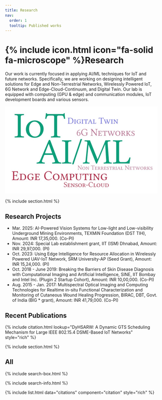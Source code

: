 ```yaml
---
title: Research
nav:
  order: 1
  tooltip: Published works
---
```


# {% include icon.html icon="fa-solid fa-microscope" %}Research

Our work is currently focused in applying AI/ML techniques for IoT and future networks. Specifically, we are working on designing intelligent solutions for Edge and Non-Terrestrial Networks, Wirelessly Powered IoT, 6G Network and Edge-Cloud-Continuum, and Digital Twin. Our lab is equipped with computing (GPU & edge) and communication modules, IoT development boards and various sensors.

<img src="../images/research_areas.jpg" alt="research areas" width="640">

{% include section.html %}

## Research Projects

* Mar. 2025: AI-Powered Vision Systems for Low-light and Low-visibility Underground Mining Environments, TEXMiN Foundation (DST TIH), Amount: INR 17,35,000. (Co-PI)
* Nov. 2024: Special Lab establishment grant, IIT (ISM) Dhnabad, Amount: INR 29,97,000. (PI)
* Oct. 2023: Using Edge Intelligence for Resource Allocation in Wirelessly Powered UAV-IoT Network, SRM University-AP (Seed Grant), Amount: INR 15,24,000. (PI)
* Oct. 2018 - June 2019: Breaking the Barriers of Skin Disease Diagnosis with Computational Imaging and Artificial Intelligence, SINE, IIT Bombay and Intel Inc. (Plugin 2 Startup Cohort), Amount: INR 10,00,000. (Co-PI)
* Aug. 2015 - Jan. 2017: Multispectral Optical Imaging and Computing Technologies for Realtime in-situ Functional Characterization and Monitoring of Cutaneous Wound Healing Progression, BIRAC, DBT, Govt. of India (BIG * grant), Amount: INR 41,79,000. (Co-PI)

## Recent Publications

{% include citation.html lookup="DyHSARW: A Dynamic GTS Scheduling Mechanism for Large IEEE 802.15.4 DSME-Based IoT Networks" style="rich" %}

{% include section.html %}

## All

{% include search-box.html %}

{% include search-info.html %}

{% include list.html data="citations" component="citation" style="rich" %}
